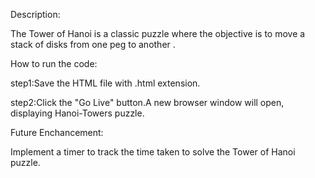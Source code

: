 Description:

The Tower of Hanoi is a classic puzzle where the objective is to move a stack of disks from one peg to another .

How to run the code:

step1:Save the HTML file with .html extension.

step2:Click the "Go Live" button.A new browser window will open, displaying Hanoi-Towers puzzle.

Future Enchancement:

Implement a timer to track the time taken to solve the Tower of Hanoi puzzle.
